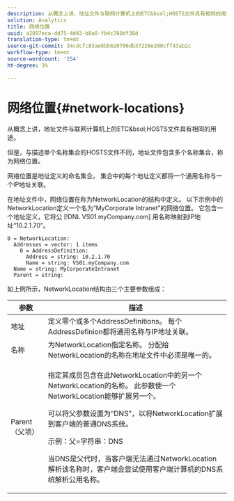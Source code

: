 ```yaml
---
description: 从概念上讲，地址文件与联网计算机上的ETC&bsol;HOSTS文件具有相同的用途。
solution: Analytics
title: 网络位置
uuid: a2097eca-dd75-4d43-b8a8-fb4c768df38d
translation-type: tm+mt
source-git-commit: 34cdcfc83ae6bb620706db37228e200cff43ab2c
workflow-type: tm+mt
source-wordcount: '254'
ht-degree: 3%

---
```



# 网络位置{#network-locations}

从概念上讲，地址文件与联网计算机上的ETC&amp;bsol;HOSTS文件具有相同的用途。

但是，与描述单个名称集合的HOSTS文件不同，地址文件包含多个名称集合，称为网络位置。

网络位置是地址定义的命名集合。 集合中的每个地址定义都将一个通用名称与一个IP地址关联。

在地址文件中，网络位置在称为NetworkLocation的结构中定义。 以下示例中的NetworkLocation定义一个名为“MyCorporate Intranet”的网络位置。 它包含一个地址定义，它将公 [!DNL VS01.myCompany.com] 用名称映射到IP地址“10.2.1.70”。

```
0 = NetworkLocation: 
  Addresses = vector: 1 items
    0 = AddressDefinition: 
      Address = string: 10.2.1.70
      Name = string: VS01.myCompany.com
  Name = string: MyCorporateIntranet
  Parent = string: 
```

如上例所示，NetworkLocation结构由三个主要参数组成：

<table id="table_9142A0EFA15E4C37975E7ACE234F6FDD"> 
 <thead> 
  <tr> 
   <th colname="col1" class="entry"> 参数 </th> 
   <th colname="col2" class="entry"> 描述 </th> 
  </tr> 
 </thead>
 <tbody> 
  <tr> 
   <td colname="col1"> 地址 </td> 
   <td colname="col2"> 定义零个或多个AddressDefinitions。 每个AddressDefinion都将通用名称与IP地址关联。 </td> 
  </tr> 
  <tr> 
   <td colname="col1"> 名称 </td> 
   <td colname="col2"> 为NetworkLocation指定名称。 分配给NetworkLocation的名称在地址文件中必须是唯一的。 </td> 
  </tr> 
  <tr> 
   <td colname="col1"> Parent（父项） </td> 
   <td colname="col2"> <p>指定其成员包含在此NetworkLocation中的另一个NetworkLocation的名称。 此参数使一个NetworkLocation能够扩展另一个。 </p> <p>可以将父参数设置为“DNS”，以将NetworkLocation扩展到客户端的普通DNS系统。 </p> <p>示例：父=字符串：DNS </p> <p>当DNS是父代时，当客户端无法通过NetworkLocation解析该名称时，客户端会尝试使用客户端计算机的DNS系统解析公用名称。 </p> </td> 
  </tr> 
 </tbody> 
</table>

